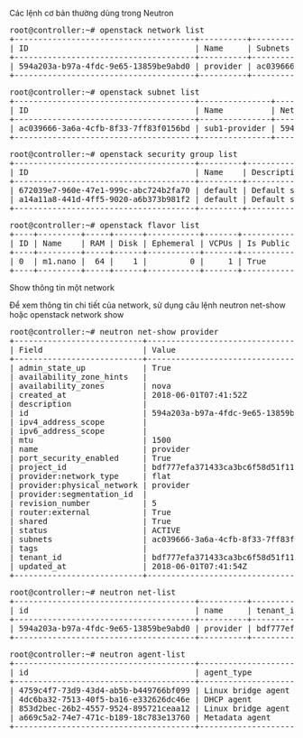 
Các lệnh cơ bản thường dùng trong Neutron

<pre>root@controller:~# openstack network list
+--------------------------------------+----------+--------------------------------------+
| ID                                   | Name     | Subnets                              |
+--------------------------------------+----------+--------------------------------------+
| 594a203a-b97a-4fdc-9e65-13859be9abd0 | provider | ac039666-3a6a-4cfb-8f33-7ff83f0156bd |
+--------------------------------------+----------+--------------------------------------+</pre>

<pre>root@controller:~# openstack subnet list
+--------------------------------------+---------------+--------------------------------------+------------------+
| ID                                   | Name          | Network                              | Subnet           |
+--------------------------------------+---------------+--------------------------------------+------------------+
| ac039666-3a6a-4cfb-8f33-7ff83f0156bd | sub1-provider | 594a203a-b97a-4fdc-9e65-13859be9abd0 | 192.168.239.0/24 |
+--------------------------------------+---------------+--------------------------------------+------------------+</pre>

<pre>root@controller:~# openstack security group list
+--------------------------------------+---------+------------------------+----------------------------------+
| ID                                   | Name    | Description            | Project                          |
+--------------------------------------+---------+------------------------+----------------------------------+
| 672039e7-960e-47e1-999c-abc724b2fa70 | default | Default security group | bdf777efa371433ca3bc6f58d51f11d0 |
| a14a11a8-441d-4ff5-9020-a6b373b981f2 | default | Default security group | 7ad160531200440fbcc2e241a20faaee |
+--------------------------------------+---------+------------------------+----------------------------------+</pre>
<pre>root@controller:~# openstack flavor list
+----+---------+-----+------+-----------+-------+-----------+
| ID | Name    | RAM | Disk | Ephemeral | VCPUs | Is Public |
+----+---------+-----+------+-----------+-------+-----------+
| 0  | m1.nano |  64 |    1 |         0 |     1 | True      |
+----+---------+-----+------+-----------+-------+-----------+</pre>
<p>Show thông tin một network</p>
<p>Để xem thông tin chi tiết của network, sử dụng câu lệnh neutron net-show hoặc openstack network show</p>
<pre>root@controller:~# neutron net-show provider
+---------------------------+--------------------------------------+
| Field                     | Value                                |
+---------------------------+--------------------------------------+
| admin_state_up            | True                                 |
| availability_zone_hints   |                                      |
| availability_zones        | nova                                 |
| created_at                | 2018-06-01T07:41:52Z                 |
| description               |                                      |
| id                        | 594a203a-b97a-4fdc-9e65-13859be9abd0 |
| ipv4_address_scope        |                                      |
| ipv6_address_scope        |                                      |
| mtu                       | 1500                                 |
| name                      | provider                             |
| port_security_enabled     | True                                 |
| project_id                | bdf777efa371433ca3bc6f58d51f11d0     |
| provider:network_type     | flat                                 |
| provider:physical_network | provider                             |
| provider:segmentation_id  |                                      |
| revision_number           | 5                                    |
| router:external           | True                                 |
| shared                    | True                                 |
| status                    | ACTIVE                               |
| subnets                   | ac039666-3a6a-4cfb-8f33-7ff83f0156bd |
| tags                      |                                      |
| tenant_id                 | bdf777efa371433ca3bc6f58d51f11d0     |
| updated_at                | 2018-06-01T07:41:54Z                 |
+---------------------------+--------------------------------------+</pre>

<pre>root@controller:~# neutron net-list
+--------------------------------------+----------+----------------------------------+-------------------------------------------------------+
| id                                   | name     | tenant_id                        | subnets                                               |
+--------------------------------------+----------+----------------------------------+-------------------------------------------------------+
| 594a203a-b97a-4fdc-9e65-13859be9abd0 | provider | bdf777efa371433ca3bc6f58d51f11d0 | ac039666-3a6a-4cfb-8f33-7ff83f0156bd 192.168.239.0/24 |
+--------------------------------------+----------+----------------------------------+-------------------------------------------------------+</pre>


<pre>root@controller:~# neutron agent-list
+--------------------------------------+--------------------+------------+-------------------+-------+----------------+---------------------------+
| id                                   | agent_type         | host       | availability_zone | alive | admin_state_up | binary                    |
+--------------------------------------+--------------------+------------+-------------------+-------+----------------+---------------------------+
| 4759c4f7-73d9-43d4-ab5b-b449766bf099 | Linux bridge agent | compute1   |                   | :-)   | True           | neutron-linuxbridge-agent |
| 4dc6ba32-7513-40f5-ba16-e332626dc46e | DHCP agent         | controller | nova              | :-)   | True           | neutron-dhcp-agent        |
| 853d2bec-26b2-4557-9524-895721ceaa12 | Linux bridge agent | controller |                   | :-)   | True           | neutron-linuxbridge-agent |
| a669c5a2-74e7-471c-b189-18c783e13760 | Metadata agent     | controller |                   | :-)   | True           | neutron-metadata-agent    |
+--------------------------------------+--------------------+------------+-------------------+-------+----------------+---------------------------+</pre>



